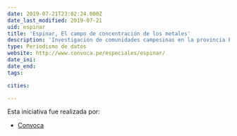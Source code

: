 ```yaml
---
date: 2019-07-21T23:02:24.000Z
date_last_modified: 2019-07-21
uid: espinar
title: 'Espinar, El campo de concentración de los metales'
description: 'Investigación de comunidades campesinas en la provincia Espinar en Cusco, que viven con excesos de minerales en sus cuerpos al pie de depósitos de desechos mineos de la antigua Xstrata Tintaya, hoy en manos de Glencore, el gigante suizo que controla el 50% del mercado mundial de cobre.'
type: Periodismo de datos
website: http://www.convoca.pe/especiales/espinar/
date_ini: 
date_end: 
tags:

cities: 

---
```


Esta iniciativa fue realizada por:

- [Convoca](/organizaciones/convoca)
